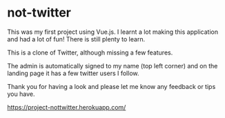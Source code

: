 # not-twitter

This was my first project using Vue.js. I learnt a lot making this application and had a lot of fun! There is still plenty to learn.

This is a clone of Twitter, although missing a few features.

The admin is automatically signed to my name (top left corner) and on the landing page it has a few twitter users I follow. 

Thank you for having a look and please let me know any feedback or tips you have.

https://project-nottwitter.herokuapp.com/
